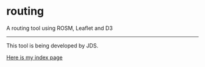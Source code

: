 routing
=======

A routing tool using ROSM, Leaflet and D3

_______

This tool is being developed by JDS.

[Here is my index page](index.html)

